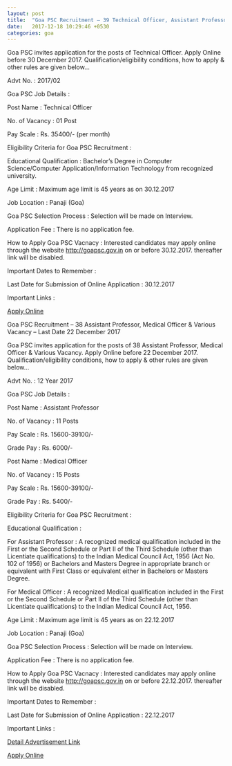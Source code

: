 ```yaml
---
layout: post
title:  "Goa PSC Recruitment – 39 Technical Officer, Assistant Professor, Medical Officer & Various Vacancy – Last Date 30 December"
date:   2017-12-18 10:29:46 +0530
categories: goa
---
```


Goa PSC invites application for the posts of Technical Officer. Apply Online before 30 December 2017. Qualification/eligibility conditions, how to apply & other rules are given below…

Advt No. : 2017/02

Goa PSC Job Details : 

Post Name : Technical Officer

No. of Vacancy : 01 Post

Pay Scale : Rs. 35400/- (per month)

Eligibility Criteria for Goa PSC Recruitment :

Educational Qualification : Bachelor’s Degree in Computer Science/Computer Application/Information Technology from recognized university.

Age Limit : Maximum age limit is 45 years as on 30.12.2017

Job Location : Panaji (Goa)

Goa PSC Selection Process : Selection will be made on Interview.

Application Fee : There is no application fee.

How to Apply Goa PSC Vacnacy : Interested candidates may apply online through the website http://goapsc.gov.in on or before 30.12.2017. thereafter link will be disabled.

Important Dates to Remember :

Last Date for Submission of Online Application : 30.12.2017

Important Links :


[Apply Online](https://www.goaonlineexam.com/ViewPost.aspx?)




Goa PSC Recruitment – 38 Assistant Professor, Medical Officer & Various Vacancy – Last Date 22 December 2017

Goa PSC invites application for the posts of 38 Assistant Professor, Medical Officer & Various Vacancy. Apply Online before 22 December 2017. Qualification/eligibility conditions, how to apply & other rules are given below…

Advt No. : 12 Year 2017

Goa PSC Job Details : 

Post Name : Assistant Professor

No. of Vacancy : 11 Posts

Pay Scale : Rs. 15600-39100/-

Grade Pay : Rs. 6000/-

Post Name : Medical Officer

No. of Vacancy : 15 Posts

Pay Scale : Rs. 15600-39100/-

Grade Pay : Rs. 5400/-

Eligibility Criteria for Goa PSC Recruitment :

Educational Qualification :

For Assistant Professor : A recognized medical qualification included in the First or the Second Schedule or Part II of the Third Schedule (other than Licentiate qualifications) to the Indian Medical Council Act, 1956 (Act No. 102 of 1956) or Bachelors and Masters Degree in appropriate branch  or equivalent with First Class or equivalent either in Bachelors or Masters Degree.

For Medical Officer : A recognized Medical qualification included in the First or the Second Schedule or Part II of the Third Schedule (other than Licentiate qualifications) to the Indian Medical Council Act, 1956.

Age Limit : Maximum age limit is 45 years as on 22.12.2017

Job Location : Panaji (Goa)

Goa PSC Selection Process : Selection will be made on Interview.

Application Fee : There is no application fee.

How to Apply Goa PSC Vacnacy : Interested candidates may apply online through the website http://goapsc.gov.in on or before 22.12.2017. thereafter link will be disabled.

Important Dates to Remember :

Last Date for Submission of Online Application : 22.12.2017

Important Links :

[Detail Advertisement Link](http://gpsc.goa.gov.in/download_advt_new.php?id=191)

[Apply Online](https://www.goaonlineexam.com/ViewPost.aspx?)
